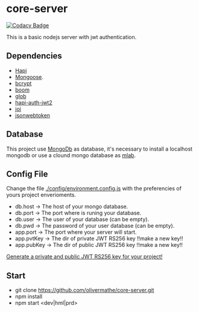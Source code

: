 # core-server

[![Codacy Badge](https://api.codacy.com/project/badge/Grade/ed2421f9fcbc47b8bfd242d4ff10fce3)](https://app.codacy.com/app/olivermathe/core-server?utm_source=github.com&utm_medium=referral&utm_content=olivermathe/core-server&utm_campaign=badger)

This is a basic nodejs server with jwt authentication.

## Dependencies

- [Hapi](https://hapijs.com/)
- [Mongoose](http://mongoosejs.com/).
- [bcrypt](https://www.npmjs.com/package/bcrypt)
- [boom](https://github.com/hapijs/boom)
- [glob](https://github.com/isaacs/node-glob)
- [hapi-auth-jwt2](https://www.npmjs.com/package/hapi-auth-jwt2)
- [joi](https://www.npmjs.com/package/joi)
- [jsonwebtoken](https://www.npmjs.com/package/jsonwebtoken)

## Database

This project use [MongoDb](https://www.mongodb.com/mongodb-3.6) as database, it's necessary to install a localhost mongodb or use a clound mongo database as [mlab](https://mlab.com/). 

## Config File

Change the file [./config/environment.config.js](https://github.com/olivermathe/core-server/blob/master/config/environment.config.js) with the preferencies of yours project enverioments.

- db.host -> The host of your mongo database.
- db.port -> The port where is runing your database.
- db.user -> The user of your database (can be empty).
- db.pwd -> The password of your user database (can be empty).
- app.port -> The port where your server will start.
- app.pvtKey -> The dir of private JWT RS256 key !!make a new key!!
- app.pubKey -> The dir of public JWT RS256 key !!make a new key!!

[Generate a private and public JWT RS256 key for your project!](https://gist.github.com/ygotthilf/baa58da5c3dd1f69fae9)

## Start

- git clone https://github.com/olivermathe/core-server.git
- npm install
- npm start <dev|hml|prd>
